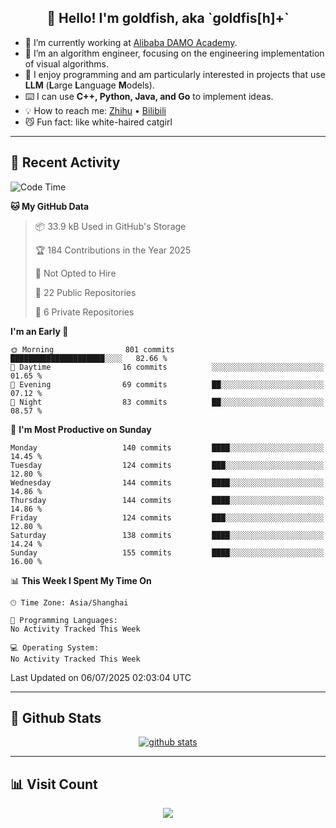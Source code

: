 
<h2 align="center">👋 Hello! I'm goldfish, aka `goldfis[h]+`</h2>

- 📍 I’m currently working at [Alibaba DAMO Academy](https://damo.alibaba.com/).  
- 🌱 I’m an algorithm engineer, focusing on the engineering implementation of visual algorithms.  
- 💬 I enjoy programming and am particularly interested in projects that use **LLM** (**L**arge **L**anguage **M**odels).   
- ⌨️ I can use **C++, Python, Java, and Go** to implement ideas.  
- 💡 How to reach me: [Zhihu](https://www.zhihu.com/people/goldfishh) • [Bilibili](https://space.bilibili.com/11349246)  
- 😼 Fun fact: like white-haired catgirl  

-------

## 🔧 Recent Activity

<!--START_SECTION:waka-->
![Code Time](http://img.shields.io/badge/Code%20Time-94%20hrs%2014%20mins-blue)

**🐱 My GitHub Data** 

> 📦 33.9 kB Used in GitHub's Storage 
 > 
> 🏆 184 Contributions in the Year 2025
 > 
> 🚫 Not Opted to Hire
 > 
> 📜 22 Public Repositories 
 > 
> 🔑 6 Private Repositories 
 > 
**I'm an Early 🐤** 

```text
🌞 Morning                801 commits         █████████████████████░░░░   82.66 % 
🌆 Daytime                16 commits          ░░░░░░░░░░░░░░░░░░░░░░░░░   01.65 % 
🌃 Evening                69 commits          ██░░░░░░░░░░░░░░░░░░░░░░░   07.12 % 
🌙 Night                  83 commits          ██░░░░░░░░░░░░░░░░░░░░░░░   08.57 % 
```
📅 **I'm Most Productive on Sunday** 

```text
Monday                   140 commits         ████░░░░░░░░░░░░░░░░░░░░░   14.45 % 
Tuesday                  124 commits         ███░░░░░░░░░░░░░░░░░░░░░░   12.80 % 
Wednesday                144 commits         ████░░░░░░░░░░░░░░░░░░░░░   14.86 % 
Thursday                 144 commits         ████░░░░░░░░░░░░░░░░░░░░░   14.86 % 
Friday                   124 commits         ███░░░░░░░░░░░░░░░░░░░░░░   12.80 % 
Saturday                 138 commits         ████░░░░░░░░░░░░░░░░░░░░░   14.24 % 
Sunday                   155 commits         ████░░░░░░░░░░░░░░░░░░░░░   16.00 % 
```


📊 **This Week I Spent My Time On** 

```text
🕑︎ Time Zone: Asia/Shanghai

💬 Programming Languages: 
No Activity Tracked This Week

💻 Operating System: 
No Activity Tracked This Week
```


 Last Updated on 06/07/2025 02:03:04 UTC
<!--END_SECTION:waka-->

-------

## 📆 Github Stats

<p align="center">
    <a href="https://github.com/anuraghazra/github-readme-stats">
      <img src="https://github-readme-stats.vercel.app/api?username=goldfishh&show_icons=true&theme=dracula" alt="github stats" />
    </a>
</p>

-------

## 📊 Visit Count

<p align="center">
  <a href="https://count.getloli.com/"><img src="https://count.getloli.com/get/@:goldfishh?theme=rule34"></a>
</p>
